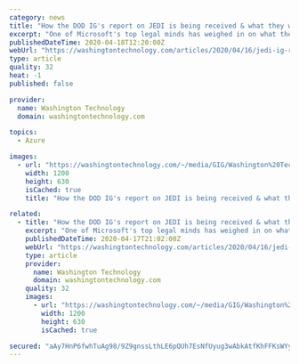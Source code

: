 ```yaml
---
category: news
title: "How the DOD IG's report on JEDI is being received & what they were told"
excerpt: "One of Microsoft's top legal minds has weighed in on what the DOD Inspector General's JEDI report means as we look at what investigators were told by current and former department officials, some of which AWS wants more information from."
publishedDateTime: 2020-04-18T12:20:00Z
webUrl: "https://washingtontechnology.com/articles/2020/04/16/jedi-ig-reax-testimony.aspx?admgarea=TC_COMPANIES"
type: article
quality: 32
heat: -1
published: false

provider:
  name: Washington Technology
  domain: washingtontechnology.com

topics:
  - Azure

images:
  - url: "https://washingtontechnology.com/~/media/GIG/Washington%20Technology/WTlogo.jpg"
    width: 1200
    height: 630
    isCached: true
    title: "How the DOD IG's report on JEDI is being received & what they were told"

related:
  - title: "How the DOD IG's report on JEDI is being received & what they were told"
    excerpt: "One of Microsoft's top legal minds has weighed in on what the DOD Inspector General's JEDI report means as we look at what investigators were told by current and former department officials, some of which AWS wants more information from."
    publishedDateTime: 2020-04-17T21:02:00Z
    webUrl: "https://washingtontechnology.com/articles/2020/04/16/jedi-ig-reax-testimony.aspx"
    type: article
    provider:
      name: Washington Technology
      domain: washingtontechnology.com
    quality: 32
    images:
      - url: "https://washingtontechnology.com/~/media/GIG/Washington%20Technology/WTlogo.jpg"
        width: 1200
        height: 630
        isCached: true

secured: "aAy7HnP6fwhTuAg98/9Z9gnssLthLE6pQUh7EsNfUyug3wAbkAtfKhFFKsWYyf/XFDU9zxURRcogK1ebqiJpRRN0bcK7ylNoTeXiasylxG+CVQaTlP89tmxW7oj2odpexKYW5JEZBdO1buqKUO3vfIiAgYdWENf02w6g+BHlEeTIJqt7wyk5MzAsi4Slg6cANcE1YIVSNl59RvZzSfGD9d149HAgzbD3O6EYx3qOdwkSVrOkrHDCMmjsEpKZmq0AaL80Uu0zEpNDnsWpEVNWyuo0CaAjZELJwXZTzehWkIelk/zxJo6hZS9CmbURn9X2;JuJijVMbzQNofF6Jth+UUg=="
---
```


